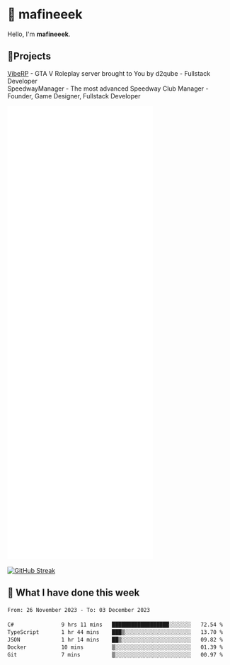# 👋 mafineeek
Hello, I'm **mafineeek**.

## 📝Projects

[VibeRP](https://v-rp.pl) - GTA V Roleplay server brought to You by d2qube - Fullstack Developer<br/>
SpeedwayManager - The most advanced Speedway Club Manager - Founder, Game Designer, Fullstack Developer


![](./github-metrics.svg)

[![GitHub Streak](https://streak-stats.demolab.com/?user=mafineeek)](https://git.io/streak-stats)

## 📰 What I have done this week
<!--START_SECTION:waka-->

```txt
From: 26 November 2023 - To: 03 December 2023

C#               9 hrs 11 mins   ██████████████████░░░░░░░   72.54 %
TypeScript       1 hr 44 mins    ███▒░░░░░░░░░░░░░░░░░░░░░   13.70 %
JSON             1 hr 14 mins    ██▒░░░░░░░░░░░░░░░░░░░░░░   09.82 %
Docker           10 mins         ▒░░░░░░░░░░░░░░░░░░░░░░░░   01.39 %
Git              7 mins          ▒░░░░░░░░░░░░░░░░░░░░░░░░   00.97 %
```

<!--END_SECTION:waka-->
